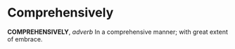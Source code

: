# Comprehensively

**COMPREHENSIVELY**, _adverb_ In a comprehensive manner; with great extent of embrace.